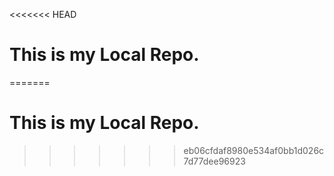 <<<<<<< HEAD
# This is my Local Repo.
=======
# This is my Local Repo.
>>>>>>> eb06cfdaf8980e534af0bb1d026c7d77dee96923
